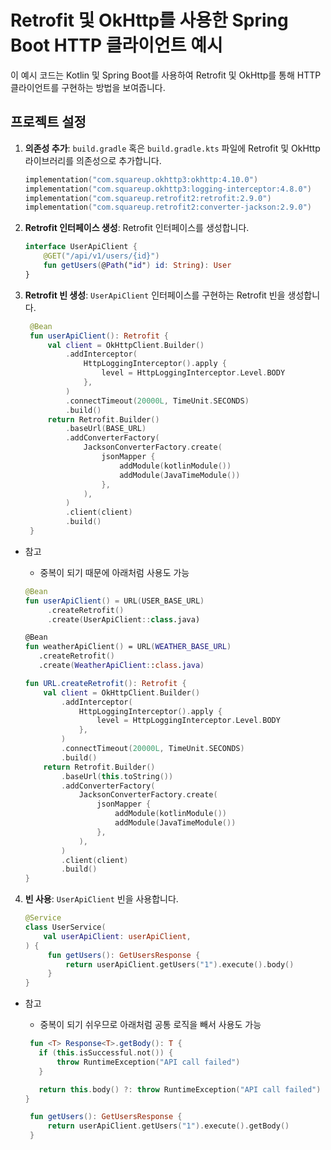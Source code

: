 # Retrofit 및 OkHttp를 사용한 Spring Boot HTTP 클라이언트 예시

이 예시 코드는 Kotlin 및 Spring Boot를 사용하여 Retrofit 및 OkHttp를 통해 HTTP 클라이언트를 구현하는 방법을 보여줍니다.

## 프로젝트 설정

1. **의존성 추가**: `build.gradle` 혹은 `build.gradle.kts` 파일에 Retrofit 및 OkHttp 라이브러리를 의존성으로 추가합니다.

   ```kotlin
   implementation("com.squareup.okhttp3:okhttp:4.10.0")
   implementation("com.squareup.okhttp3:logging-interceptor:4.8.0")
   implementation("com.squareup.retrofit2:retrofit:2.9.0")
   implementation("com.squareup.retrofit2:converter-jackson:2.9.0")
   ```
   
2. **Retrofit 인터페이스 생성**: Retrofit 인터페이스를 생성합니다.

   ```kotlin
   interface UserApiClient {
       @GET("/api/v1/users/{id}")
       fun getUsers(@Path("id") id: String): User
   }
   ```
   
3. **Retrofit 빈 생성**: `UserApiClient` 인터페이스를 구현하는 Retrofit 빈을 생성합니다.
   
   ```kotlin
    @Bean
    fun userApiClient(): Retrofit {
        val client = OkHttpClient.Builder()
            .addInterceptor(
                HttpLoggingInterceptor().apply {
                    level = HttpLoggingInterceptor.Level.BODY
                },
            )
            .connectTimeout(20000L, TimeUnit.SECONDS)
            .build()
        return Retrofit.Builder()
            .baseUrl(BASE_URL)
            .addConverterFactory(
                JacksonConverterFactory.create(
                    jsonMapper {
                        addModule(kotlinModule())
                        addModule(JavaTimeModule())
                    },
                ),
            )
            .client(client)
            .build()
    }
   ```
   
- 참고
   - 중복이 되기 때문에 아래처럼 사용도 가능
  
   ```kotlin
   @Bean
   fun userApiClient() = URL(USER_BASE_URL)
        .createRetrofit()
        .create(UserApiClient::class.java)
   
   @Bean
   fun weatherApiClient() = URL(WEATHER_BASE_URL)
      .createRetrofit()
      .create(WeatherApiClient::class.java)
   ```
   
   ```kotlin
   fun URL.createRetrofit(): Retrofit {
       val client = OkHttpClient.Builder()
           .addInterceptor(
               HttpLoggingInterceptor().apply {
                   level = HttpLoggingInterceptor.Level.BODY
               },
           )
           .connectTimeout(20000L, TimeUnit.SECONDS)
           .build()
       return Retrofit.Builder()
           .baseUrl(this.toString())
           .addConverterFactory(
               JacksonConverterFactory.create(
                   jsonMapper {
                       addModule(kotlinModule())
                       addModule(JavaTimeModule())
                   },
               ),
           )
           .client(client)
           .build()
   }
   ```


4. **빈 사용**: `UserApiClient` 빈을 사용합니다.
   
   ```kotlin
   @Service
   class UserService(
       val userApiClient: userApiClient,
   ) {
        fun getUsers(): GetUsersResponse {
            return userApiClient.getUsers("1").execute().body()
        }
   }
   ```

- 참고
  - 중복이 되기 쉬우므로 아래처럼 공통 로직을 빼서 사용도 가능
  
  ```kotlin
   fun <T> Response<T>.getBody(): T {
     if (this.isSuccessful.not()) {
         throw RuntimeException("API call failed")
     }

     return this.body() ?: throw RuntimeException("API call failed")
  } 
  ```
  
    ```kotlin
     fun getUsers(): GetUsersResponse {
         return userApiClient.getUsers("1").execute().getBody()
     }
  ```